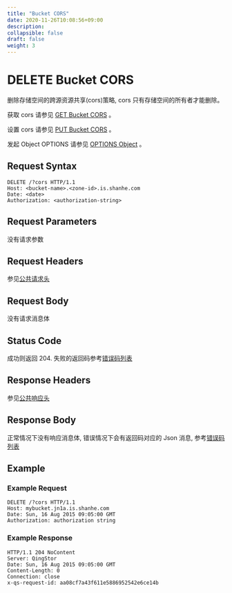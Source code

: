 ```yaml
---
title: "Bucket CORS"
date: 2020-11-26T10:08:56+09:00
description:
collapsible: false
draft: false
weight: 3
---
```


# DELETE Bucket CORS

删除存储空间的跨源资源共享(cors)策略, cors 只有存储空间的所有者才能删除。

获取 cors 请参见 [GET Bucket CORS](../get_cors) 。

设置 cors 请参见 [PUT Bucket CORS](../put_cors) 。

发起 Object OPTIONS 请参见 [OPTIONS Object](../../../object/options/) 。

## Request Syntax

```http
DELETE /?cors HTTP/1.1
Host: <bucket-name>.<zone-id>.is.shanhe.com
Date: <date>
Authorization: <authorization-string>
```

## Request Parameters

没有请求参数

## Request Headers

参见[公共请求头](../../../common_header/#请求头字段-request-header)

## Request Body

没有请求消息体

## Status Code

成功则返回 204. 失败的返回码参考[错误码列表](../../../error_code/)

## Response Headers

参见[公共响应头](../../../common_header/#响应头字段-request-header)

## Response Body

正常情况下没有响应消息体, 错误情况下会有返回码对应的 Json 消息, 参考[错误码列表](../../../error_code/)


## Example

### Example Request

```http
DELETE /?cors HTTP/1.1
Host: mybucket.jn1a.is.shanhe.com
Date: Sun, 16 Aug 2015 09:05:00 GMT
Authorization: authorization string
```

### Example Response

```http
HTTP/1.1 204 NoContent
Server: QingStor
Date: Sun, 16 Aug 2015 09:05:00 GMT
Content-Length: 0
Connection: close
x-qs-request-id: aa08cf7a43f611e5886952542e6ce14b
```
